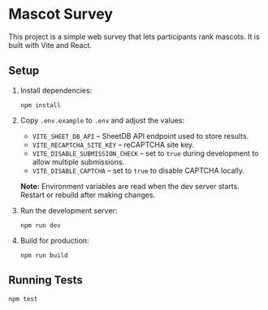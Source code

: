 # Mascot Survey

This project is a simple web survey that lets participants rank mascots. It is built with Vite and React.

## Setup

1. Install dependencies:
   ```
   npm install
   ```
2. Copy `.env.example` to `.env` and adjust the values:
   - `VITE_SHEET_DB_API` – SheetDB API endpoint used to store results.
   - `VITE_RECAPTCHA_SITE_KEY` – reCAPTCHA site key.
   - `VITE_DISABLE_SUBMISSION_CHECK` – set to `true` during development to allow multiple submissions.
   - `VITE_DISABLE_CAPTCHA` – set to `true` to disable CAPTCHA locally.

   **Note:** Environment variables are read when the dev server starts. Restart or rebuild after making changes.

3. Run the development server:
   ```
   npm run dev
   ```

4. Build for production:
   ```
   npm run build
   ```

## Running Tests

```
npm test
```

